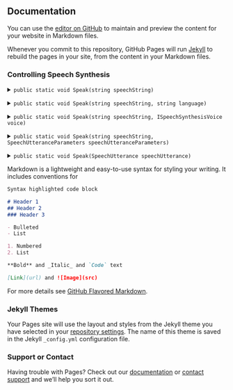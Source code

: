 ## Documentation

You can use the [editor on GitHub](https://github.com/revolt3r/TextToSpeech/edit/master/index.md) to maintain and preview the content for your website in Markdown files.

Whenever you commit to this repository, GitHub Pages will run [Jekyll](https://jekyllrb.com/) to rebuild the pages in your site, from the content in your Markdown files.

### Controlling Speech Synthesis


<p><details><summary><code>public static void Speak(string speechString)</code></summary>
<strong>Description</strong><br>
Enqueues an utterance to be spoken using DefaultParameters<br>
<strong>Parameters</strong><br>
  <i>speechString</i> - The text to be spoken in the utterance.<br>
<strong>Example</strong>
  <pre>TTS.Speak("Hello world!");</pre><br>
</details></p>

<p><details><summary><code>public static void Speak(string speechString, string language)</code></summary>
<strong>Description</strong><br>
Enqueues an utterance to be spoken using a voice object for the specified language and locale.<br>
<strong>Parameters</strong><br>
  <i>speechString</i> - The text to be spoken in the utterance.<br>
  <i>language</i> - A BCP 47 code specifying language and locale for a voice.<br>
<strong>Example</strong>
  <pre>TTS.Speak("Hello world!", "en-US");</pre><br>
</details></p>

<p><details><summary><code>public static void Speak(string speechString, ISpeechSynthesisVoice voice)</code></summary>
<strong>Description</strong><br>
Enqueues an utterance to be spoken using a specific voice object<br>
<strong>Parameters</strong><br>
  <i>speechString</i> - The text to be spoken in the utterance.<br>
  <i>voice</i> - The voice used to speak the utterance.<br>
<strong>Example</strong>
  <pre>
  var voice = TTS.GetVoiceForLanguage("en-US");
  TTS.Speak("Hello world!", voice);</pre><br>
</details></p>

<p><details><summary><code>public static void Speak(string speechString, SpeechUtteranceParameters speechUtteranceParameters)</code></summary>
<strong>Description</strong><br>
Enqueues an utterance to be spoken with default voice using specific parameters<br>
<strong>Parameters</strong><br>
  <i>speechString</i> - The text to be spoken in the utterance.<br>
  <i>speechUtteranceParameters</i> - Parameters that affect the speech<br>
<strong>Example</strong>
  <pre>
  var parameters = new SpeechUtteranceParameters();
  TTS.Speak("Hello world!", parameters);</pre><br>
</details></p>

<p><details><summary><code>public static void Speak(SpeechUtterance speechUtterance)</code></summary>
<p><strong>Description</strong><br>
Enqueues an utterance to be spoken with using specific parameters</p>
<p><strong>Parameters</strong><br>
  <i>speechUtterance</i> - A chunk of text to be spoken, along with parameters that affect its speech.</p>
<p><strong>Example</strong>
  <pre>
  var utterance = new SpeechUtterance("Hello world!");
  TTS.Speak(utterance);</pre></p>
</details></p>















Markdown is a lightweight and easy-to-use syntax for styling your writing. It includes conventions for

```markdown
Syntax highlighted code block

# Header 1
## Header 2
### Header 3

- Bulleted
- List

1. Numbered
2. List

**Bold** and _Italic_ and `Code` text

[Link](url) and ![Image](src)
```

For more details see [GitHub Flavored Markdown](https://guides.github.com/features/mastering-markdown/).

### Jekyll Themes

Your Pages site will use the layout and styles from the Jekyll theme you have selected in your [repository settings](https://github.com/revolt3r/TextToSpeech/settings). The name of this theme is saved in the Jekyll `_config.yml` configuration file.

### Support or Contact

Having trouble with Pages? Check out our [documentation](https://help.github.com/categories/github-pages-basics/) or [contact support](https://github.com/contact) and we’ll help you sort it out.
